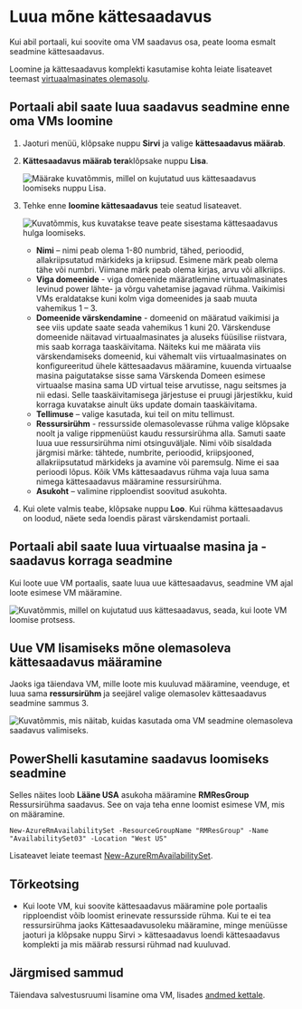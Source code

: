 <properties
    pageTitle="Luua mõne VM kättesaadavus | Microsoft Azure'i"
    description="Saate teada, kuidas luua saadavus määramine teie virtuaalmasinates Azure portaali või ressursihaldur juurutamise näidise PowerShelli abil."
    keywords="kättesaadavus määramine"
    services="virtual-machines-windows"
    documentationCenter=""
    authors="cynthn"
    manager="timlt"
    editor=""
    tags="azure-resource-manager"/>
<tags
    ms.service="virtual-machines-windows"
    ms.workload="infrastructure-services"
    ms.tgt_pltfrm="vm-windows"
    ms.devlang="na"
    ms.topic="article"
    ms.date="09/27/2016"
    ms.author="cynthn"/>


# <a name="create-an-availability-set"></a>Luua mõne kättesaadavus 

Kui abil portaali, kui soovite oma VM saadavus osa, peate looma esmalt seadmine kättesaadavus.

Loomine ja kättesaadavus komplekti kasutamise kohta leiate lisateavet teemast [virtuaalmasinates olemasolu](virtual-machines-windows-manage-availability.md).


## <a name="use-the-portal-to-create-an-availability-set-before-creating-your-vms"></a>Portaali abil saate luua saadavus seadmine enne oma VMs loomine

1. Jaoturi menüü, klõpsake nuppu **Sirvi** ja valige **kättesaadavus määrab**.

2. **Kättesaadavus määrab tera**klõpsake nuppu **Lisa**.

    ![Määrake kuvatõmmis, millel on kujutatud uus kättesaadavus loomiseks nuppu Lisa.](./media/virtual-machines-windows-create-availability-set/add-availability-set.png)

3. Tehke enne **loomine kättesaadavus** teie seatud lisateavet.

    ![Kuvatõmmis, kus kuvatakse teave peate sisestama kättesaadavus hulga loomiseks.](./media/virtual-machines-windows-create-availability-set/create-availability-set.png)

    - **Nimi** – nimi peab olema 1-80 numbrid, tähed, perioodid, allakriipsutatud märkideks ja kriipsud. Esimene märk peab olema tähe või numbri. Viimane märk peab olema kirjas, arvu või allkriips.
    - **Viga domeenide** - viga domeenide määratlemine virtuaalmasinates levinud power lähte- ja võrgu vahetamise jagavad rühma. Vaikimisi VMs eraldatakse kuni kolm viga domeenides ja saab muuta vahemikus 1 – 3.
    - **Domeenide värskendamine** - domeenid on määratud vaikimisi ja see viis update saate seada vahemikus 1 kuni 20. Värskenduse domeenide näitavad virtuaalmasinates ja aluseks füüsilise riistvara, mis saab korraga taaskäivitama. Näiteks kui me määrata viis värskendamiseks domeenid, kui vähemalt viis virtuaalmasinates on konfigureeritud ühele kättesaadavus määramine, kuuenda virtuaalse masina paigutatakse sisse sama Värskenda Domeen esimese virtuaalse masina sama UD virtual teise arvutisse, nagu seitsmes ja nii edasi. Selle taaskäivitamisega järjestuse ei pruugi järjestikku, kuid korraga kuvatakse ainult üks update domain taaskäivitama.
    - **Tellimuse** – valige kasutada, kui teil on mitu tellimust.
    - **Ressursirühm** - ressursside olemasolevasse rühma valige klõpsake noolt ja valige rippmenüüst kaudu ressursirühma alla. Samuti saate luua uue ressursirühma nimi otsinguväljale. Nimi võib sisaldada järgmisi märke: tähtede, numbrite, perioodid, kriipsjooned, allakriipsutatud märkideks ja avamine või paremsulg. Nime ei saa perioodi lõpus. Kõik VMs kättesaadavus rühma vaja luua sama nimega kättesaadavus määramine ressursirühma.
    - **Asukoht** – valimine ripploendist soovitud asukohta.

4. Kui olete valmis teabe, klõpsake nuppu **Loo**. Kui rühma kättesaadavus on loodud, näete seda loendis pärast värskendamist portaali.

## <a name="use-the-portal-to-create-a-virtual-machine-and-an-availability-set-at-the-same-time"></a>Portaali abil saate luua virtuaalse masina ja -saadavus korraga seadmine

Kui loote uue VM portaalis, saate luua uue kättesaadavus, seadmine VM ajal loote esimese VM määramine.

![Kuvatõmmis, millel on kujutatud uus kättesaadavus, seada, kui loote VM loomise protsess.](./media/virtual-machines-windows-create-availability-set/new-vm-avail-set.png)


## <a name="add-a-new-vm-to-an-existing-availability-set"></a>Uue VM lisamiseks mõne olemasoleva kättesaadavus määramine

Jaoks iga täiendava VM, mille loote mis kuuluvad määramine, veenduge, et luua sama **ressursirühm** ja seejärel valige olemasolev kättesaadavus seadmine sammus 3. 

![Kuvatõmmis, mis näitab, kuidas kasutada oma VM seadmine olemasoleva saadavus valimiseks.](./media/virtual-machines-windows-create-availability-set/add-vm-to-set.png)



## <a name="use-powershell-to-create-an-availability-set"></a>PowerShelli kasutamine saadavus loomiseks seadmine

Selles näites loob **Lääne USA** asukoha määramine **RMResGroup** Ressursirühma saadavus. See on vaja teha enne loomist esimese VM, mis on määramine.

    New-AzureRmAvailabilitySet -ResourceGroupName "RMResGroup" -Name "AvailabilitySet03" -Location "West US"
    
Lisateavet leiate teemast [New-AzureRmAvailabilitySet](https://msdn.microsoft.com/library/mt619453.aspx).


## <a name="troubleshooting"></a>Tõrkeotsing

- Kui loote VM, kui soovite kättesaadavus määramine pole portaalis ripploendist võib loomist erinevate ressursside rühma. Kui te ei tea ressursirühma jaoks Kättesaadavusoleku määramine, minge menüüsse jaoturi ja klõpsake nuppu Sirvi > kättesaadavus loendi kättesaadavus komplekti ja mis määrab ressursi rühmad nad kuuluvad.


## <a name="next-steps"></a>Järgmised sammud

Täiendava salvestusruumi lisamine oma VM, lisades [andmed kettale](virtual-machines-windows-attach-disk-portal.md).
